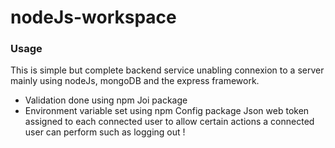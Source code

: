 # nodeJs-workspace

### Usage
This is simple but complete backend service unabling connexion to a server mainly using nodeJs, mongoDB and the express framework.
- Validation done using npm Joi package
- Environment variable set using npm Config package
Json web token assigned to each connected user to allow certain actions a connected user can perform such as logging out !
